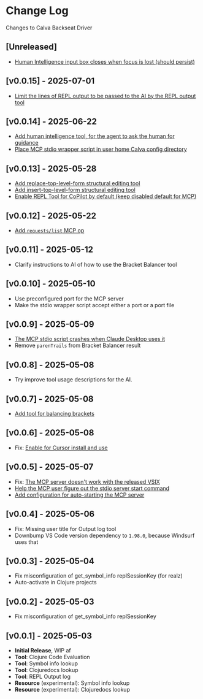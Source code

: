 # Change Log

Changes to Calva Backseat Driver

## [Unreleased]

- [Human Intelligence input box closes when focus is lost (should persist)](https://github.com/BetterThanTomorrow/calva-backseat-driver/issues/22)

## [v0.0.15] - 2025-07-01

- [Limit the lines of REPL output to be passed to the AI by the REPL output tool](https://github.com/BetterThanTomorrow/calva-backseat-driver/issues/20)

## [v0.0.14] - 2025-06-22

- [Add human intelligence tool, for the agent to ask the human for guidance](https://github.com/BetterThanTomorrow/calva-backseat-driver/issues/17)
- [Place MCP stdio wrapper script in user home Calva config directory](https://github.com/BetterThanTomorrow/calva-backseat-driver/issues/15)

## [v0.0.13] - 2025-05-28

- [Add replace-top-level-form structural editing tool](https://github.com/BetterThanTomorrow/calva-backseat-driver/issues/12)
- [Add insert-top-level-form structural editing tool](https://github.com/BetterThanTomorrow/calva-backseat-driver/issues/12)
- [Enable REPL Tool for CoPilot by default (keep disabled default for MCP)](https://github.com/BetterThanTomorrow/calva-backseat-driver/issues/14)

## [v0.0.12] - 2025-05-22

- [Add `requests/list` MCP op](https://github.com/BetterThanTomorrow/calva-backseat-driver/issues/9)

## [v0.0.11] - 2025-05-12

- Clarify instructions to AI of how to use the Bracket Balancer tool

## [v0.0.10] - 2025-05-10

- Use preconfigured port for the MCP server
- Make the stdio wrapper script accept either a port or a port file

## [v0.0.9] - 2025-05-09

- [The MCP stdio script crashes when Claude Desktop uses it](https://github.com/BetterThanTomorrow/calva-backseat-driver/issues/7)
- Remove `parenTrails` from Bracket Balancer result

## [v0.0.8] - 2025-05-08

- Try improve tool usage descriptions for the AI.

## [v0.0.7] - 2025-05-08

- [Add tool for balancing brackets](https://github.com/BetterThanTomorrow/calva-backseat-driver/issues/6)

## [v0.0.6] - 2025-05-08

- Fix: [Enable for Cursor install and use](https://github.com/BetterThanTomorrow/calva-backseat-driver/issues/5)

## [v0.0.5] - 2025-05-07

- Fix: [The MCP server doesn't work with the released VSIX](https://github.com/BetterThanTomorrow/calva-backseat-driver/issues/2)
- [Help the MCP user figure out the stdio server start command](https://github.com/BetterThanTomorrow/calva-backseat-driver/issues/3)
- [Add configuration for auto-starting the MCP server](https://github.com/BetterThanTomorrow/calva-backseat-driver/issues/4)

## [v0.0.4] - 2025-05-06

- Fix: Missing user title for Output log tool
- Downbump VS Code version dependency to `1.98.0`, because Windsurf uses that

## [v0.0.3] - 2025-05-04

- Fix misconfiguration of get_symbol_info replSessionKey (for realz)
- Auto-activate in Clojure projects

## [v0.0.2] - 2025-05-03

- Fix misconfiguration of get_symbol_info replSessionKey

## [v0.0.1] - 2025-05-03

- **Initial Release**, WIP af
- **Tool**: Clojure Code Evaluation
- **Tool**: Symbol info lookup
- **Tool**: Clojuredocs lookup
- **Tool**: REPL Output log
- **Resource** (experimental): Symbol info lookup
- **Resource** (experimental): Clojuredocs lookup
